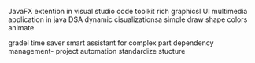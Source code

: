 JavaFX extention in visual studio code
toolkit rich graphicsl UI 
multimedia application in java
DSA dynamic cisualizationsa
simple draw shape
colors
animate

gradel time saver smart assistant for complex part 
dependency management-
project automation
standardize stucture
